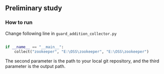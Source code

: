 ## Preliminary study

### How to run
Change following line in `guard_addition_collector.py`
```python

if __name__ == "__main__":
    collect("zookeeper", "E:\OSS\zookeeper", "E:\OSS\zookeeper")


```
The second parameter is the path to your local git repository, and the third parameter is the output path.
